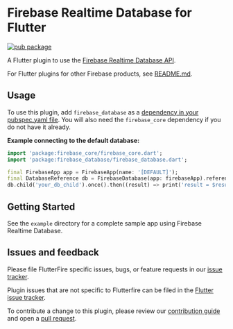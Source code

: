 # Firebase Realtime Database for Flutter

[![pub package](https://img.shields.io/pub/v/firebase_database.svg)](https://pub.dev/packages/firebase_database)

A Flutter plugin to use the [Firebase Realtime Database API](https://firebase.google.com/products/database/).

For Flutter plugins for other Firebase products, see [README.md](https://github.com/FirebaseExtended/flutterfire/blob/master/README.md).

## Usage

To use this plugin, add `firebase_database` as a [dependency in your pubspec.yaml file](https://flutter.dev/docs/development/packages-and-plugins/using-packages). You will also need the `firebase_core` dependency if you do not have it already.

**Example connecting to the default database:**
```dart
import 'package:firebase_core/firebase_core.dart';
import 'package:firebase_database/firebase_database.dart';

final FirebaseApp app = FirebaseApp(name: '[DEFAULT]');
final DatabaseReference db = FirebaseDatabase(app: firebaseApp).reference();
db.child('your_db_child').once().then((result) => print('result = $result'));
```

## Getting Started

See the `example` directory for a complete sample app using Firebase Realtime Database.

## Issues and feedback

Please file FlutterFire specific issues, bugs, or feature requests in our [issue tracker](https://github.com/FirebaseExtended/flutterfire/issues/new).

Plugin issues that are not specific to Flutterfire can be filed in the [Flutter issue tracker](https://github.com/flutter/flutter/issues/new).

To contribute a change to this plugin,
please review our [contribution guide](https://github.com/FirebaseExtended/flutterfire/blob/master/CONTRIBUTING.md)
and open a [pull request](https://github.com/FirebaseExtended/flutterfire/pulls).
